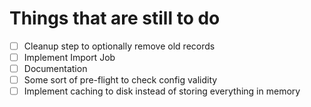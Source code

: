 # Things that are still to do

- [ ] Cleanup step to optionally remove old records
- [ ] Implement Import Job
- [ ] Documentation
- [ ] Some sort of pre-flight to check config validity
- [ ] Implement caching to disk instead of storing everything in memory
